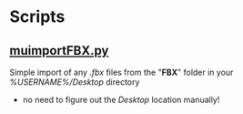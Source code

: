 # Scripts

## [muimportFBX.py](https://github.com/chombor/pyb/blob/master/muimportFBX.py)

Simple import of any *.fbx* files from the "**FBX**" folder in your *%USERNAME%/Desktop* directory

- no need to figure out the *Desktop* location manually!